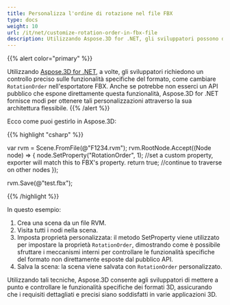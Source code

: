 ```yaml
---
title: Personalizza l'ordine di rotazione nel file FBX
type: docs
weight: 10
url: /it/net/customize-rotation-order-in-fbx-file
description: Utilizzando Aspose.3D for .NET, gli sviluppatori possono definire le proprietà native di FBX come RotationOrder.
---
```

{{% alert color="primary" %}}

Utilizzando [Aspose.3D for .NET](https://products.aspose.com/3d/net/), a volte, gli sviluppatori richiedono un controllo preciso sulle funzionalità specifiche del formato, come cambiare `RotationOrder` nell'esportatore FBX. Anche se potrebbe non esserci un API pubblico che espone direttamente questa funzionalità, Aspose.3D for .NET fornisce modi per ottenere tali personalizzazioni attraverso la sua architettura flessibile.
{{% /alert %}}



Ecco come puoi gestirlo in Aspose.3D:

{{% highlight "csharp" %}}

var rvm = Scene.FromFile(@"F1234.rvm");
rvm.RootNode.Accept((Node node) =>
{
    node.SetProperty("RotationOrder", 1); //set a custom property, exporter will match this to FBX's property.
    return true; //continue to traverse on other nodes 
});

rvm.Save(@"test.fbx");

{{% /highlight %}}

In questo esempio:

1. Crea una scena da un file RVM.
1. Visita tutti i nodi nella scena.
1. Imposta proprietà personalizzata: il metodo SetProperty viene utilizzato per impostare la proprietà `RotationOrder`, dimostrando come è possibile sfruttare i meccanismi interni per controllare le funzionalità specifiche del formato non direttamente esposte dal pubblico API.
1. Salva la scena: la scena viene salvata con `RotationOrder` personalizzato.

Utilizzando tali tecniche, Aspose.3D consente agli sviluppatori di mettere a punto e controllare le funzionalità specifiche dei formati 3D, assicurando che i requisiti dettagliati e precisi siano soddisfatti in varie applicazioni 3D.
